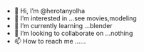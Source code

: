 - 👋 Hi, I’m @herotanyolha
- 👀 I’m interested in ...see movies,modeling
- 🌱 I’m currently learning ...blender  
- 💞️ I’m looking to collaborate on ...nothing
- 📫 How to reach me ......

<!---
herotanyolha/herotanyolha is a ✨ special ✨ repository because its `README.md` (this file) appears on your GitHub profile.
You can click the Preview link to take a look at your changes.
--->
